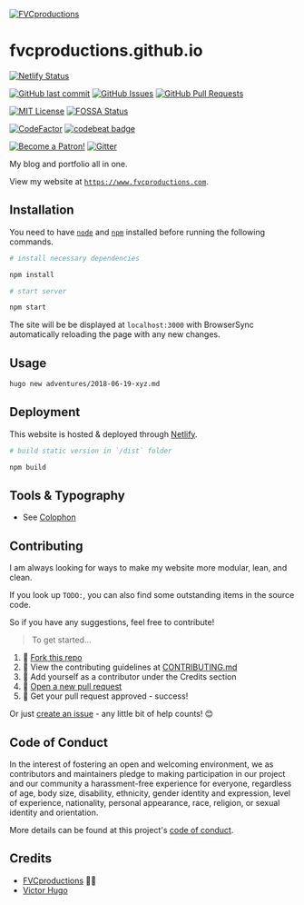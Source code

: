 [![FVCproductions](https://avatars1.githubusercontent.com/u/4284691?v=3&s=200)](http://fvcproductions.com)

# fvcproductions.github.io

[![Netlify Status](https://api.netlify.com/api/v1/badges/3ba518d4-7f2c-431e-89be-289f8adb3b26/deploy-status)](https://app.netlify.com/sites/fvcproductions/deploys)

[![GitHub last commit](https://img.shields.io/github/last-commit/fvcproductions/fvcproductions.github.io.svg)](https://github.com/fvcproductions/fvcproductions.github.io/commits/production) [![GitHub Issues](https://img.shields.io/github/issues/fvcproductions/fvcproductions.github.io.svg)](https://github.com/fvcproductions/fvcproductions.github.io/issues) [![GitHub Pull Requests](https://img.shields.io/github/issues-pr/fvcproductions/fvcproductions.github.io.svg)](https://github.com/fvcproductions/fvcproductions.github.io/pulls)

[![MIT License](https://img.shields.io/github/license/fvcproductions/fvcproductions.github.io.svg)](http://badges.mit-license.org) [![FOSSA Status](https://app.fossa.io/api/projects/git%2Bgithub.com%2Ffvcproductions%2Ffvcproductions.github.io.svg?type=shield)](https://app.fossa.io/projects/git%2Bgithub.com%2Ffvcproductions%2Ffvcproductions.github.io?ref=badge_shield)

[![CodeFactor](https://www.codefactor.io/repository/github/fvcproductions/fvcproductions.github.io/badge)](https://www.codefactor.io/repository/github/fvcproductions/fvcproductions.github.io) [![codebeat badge](https://codebeat.co/badges/b3702151-f58e-430f-aba1-15b265675031)](https://codebeat.co/projects/github-com-fvcproductions-fvcproductions-github-io-production)

[![Become a Patron!](https://img.shields.io/badge/Patreon-Become%20a%20Patron!-orange.svg)](https://www.patreon.com/fvcproductions) [![Gitter](https://img.shields.io/gitter/room/fvcproductions/Lobby.svg)](https://gitter.im/fvcproductions/Lobby)

My blog and portfolio all in one.

View my website at [`https://www.fvcproductions.com`](https://www.fvcproductions.com).

## Installation

You need to have [`node`](https://nodejs.org/en/download/) and [`npm`](https://www.npmjs.com/get-npm) installed before running the following commands.

```bash
# install necessary dependencies

npm install

# start server

npm start
```

The site will be be displayed at `localhost:3000` with BrowserSync automatically reloading the page with any new changes.

## Usage

```bash
hugo new adventures/2018-06-19-xyz.md
```

## Deployment

This website is hosted & deployed through [Netlify](https://www.netlify.com/).

```bash
# build static version in `/dist` folder

npm build
```

## Tools & Typography

- See [Colophon](https://www.fvcproductions.com/colophon)

## Contributing

I am always looking for ways to make my website more modular, lean, and clean.

If you look up `TODO:`, you can also find some outstanding items in the source code.

So if you have any suggestions, feel free to contribute!

> To get started...

1.  🍴 [Fork this repo](https://github.com/fvcproductions/fvcproductions.github.io#fork-destination-box)
2.  🔨 View the contributing guidelines at [CONTRIBUTING.md](.github/CONTRIBUTING.md)
3.  👥 Add yourself as a contributor under the Credits section
4.  🔧 [Open a new pull request](https://github.com/fvcproductions/fvcproductions.github.io/compare)
5.  🎉 Get your pull request approved - success!

Or just [create an issue](https://github.com/fvcproductions/fvcproductions.github.io/issues) - any little bit of help counts! 😊

## Code of Conduct

In the interest of fostering an open and welcoming environment, we as contributors and maintainers pledge to making participation in our project and our community a harassment-free experience for everyone, regardless of age, body size, disability, ethnicity, gender identity and expression, level of experience, nationality, personal appearance, race, religion, or sexual identity and orientation.

More details can be found at this project's [code of conduct](.github/CODE_OF_CONDUCT.md).

## Credits

- [FVCproductions](https://github.com/fvcproductions) 🍓🍫
- [Victor Hugo](https://github.com/netlify/victor-hugo)
